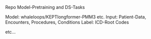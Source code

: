 [//]: # (# icd)

Repo Model-Pretraining and DS-Tasks

Model: whaleloops/KEPTlongformer-PMM3 etc.
Input: Patient-Data, Encounters, Procedures, Conditions
Label: ICD-Root Codes

etc...